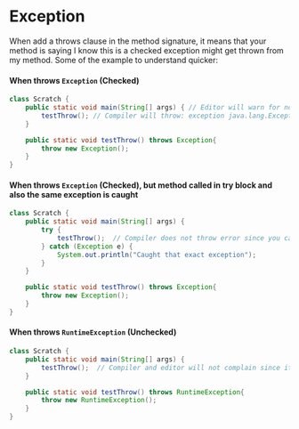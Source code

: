 # Exception

When add a throws clause in the method signature, it means that your method is saying I know this is a checked exception 
might get thrown from my method. Some of the example to understand quicker:


#### When throws `Exception` (Checked)

```java
class Scratch {
    public static void main(String[] args) { // Editor will warn for not catching exception or thrown
        testThrow(); // Compiler will throw: exception java.lang.Exception; must be caught or declared to be thrown
    }

    public static void testThrow() throws Exception{
        throw new Exception();
    }
}
```

#### When throws `Exception` (Checked), but method called in try block and also the same exception is caught

```java
class Scratch {
    public static void main(String[] args) {
        try {
            testThrow();  // Compiler does not throw error since you caught the exception
        } catch (Exception e) {
            System.out.println("Caught that exact exception");
        }
    }

    public static void testThrow() throws Exception{
        throw new Exception();
    }
}
```


#### When throws `RuntimeException` (Unchecked)

```java
class Scratch {
    public static void main(String[] args) {
        testThrow();  // Compiler and editor will not complain since it is throwing unchecked exception
    }

    public static void testThrow() throws RuntimeException{
        throw new RuntimeException();
    }
}
```

